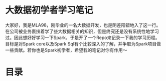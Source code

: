 # 大数据初学者学习笔记
大家好，我是MLA98，刚毕业的一名大数据开发，也是阴差阳错地入了这一行。在公司被业务裹挟着学了些大数据相关的知识，但是终究还是没有系统性地学习过。因此想好好学习一下Spark，于是开了一个Repo来记录一下我的学习历程。目标是对Spark core以及Spark Sql有个比较深入的了解，并争取为Spark项目做一些贡献。若你也是Spark初学者，希望我的笔记对你有作用～

# 目录
